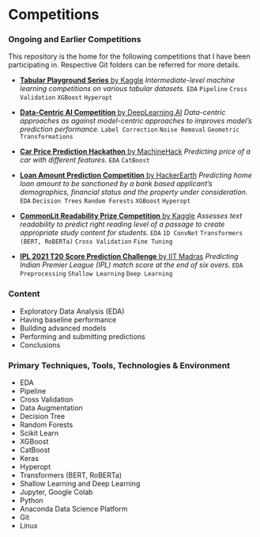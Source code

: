 # Competitions

### Ongoing  and Earlier Competitions
This repository is the home for the following competitions that I have been participating in. Respective Git folders can be referred for more details.



- [**Tabular Playground Series** by Kaggle](https://github.com/PradipKumarDas/Competitions/tree/main/Tabular_Playground_Series_Kaggle/Tabular_Playground_Series-Sep_2021_Kaggle)
*Intermediate-level machine learning competitions on various tabular datasets.* `EDA` `Pipeline` `Cross Validation` `XGBoost` `Hyperopt`

- [**Data-Centric AI Competition** by DeepLearning.AI](https://github.com/PradipKumarDas/Competitions/tree/main/Data-Centric_AI_Competition_DeepLearning.AI)
*Data-centric approaches as against model-centric approaches to improves model’s prediction performance.* `Label Correction` `Noise Removal` `Geometric Transformations`

- [**Car Price Prediction Hackathon** by MachineHack](https://github.com/PradipKumarDas/Competitions/tree/main/Car_Price_Prediction_MachineHack)
*Predicting price of a car with different features.* `EDA` `CatBoost`

- [**Loan Amount Prediction Competition** by HackerEarth](https://github.com/PradipKumarDas/Competitions/tree/main/Loan_Sanction_Amount_Prediction)
*Predicting home loan amount to be sanctioned by a bank based applicant’s demographics, financial status and the property under consideration.* `EDA` `Decision Trees` `Random Forests` `XGBoost` `Hyperopt`

- [**CommonLit Readability Prize Competition** by Kaggle](https://github.com/PradipKumarDas/Competitions/tree/main/CommonLit_Readability_Competition_Kaggle)
*Assesses text readability to predict right reading level of a passage to create appropriate study content for students.*  `EDA` `1D ConvNet` `Transformers (BERT, RoBERTa)` `Cross Validation` `Fine Tuning`

- [**IPL 2021 T20 Score Prediction Challenge** by IIT Madras](https://github.com/PradipKumarDas/Competitions/tree/main/IPL_2021_Cricket_Hackathon_IIT_Madras)
*Predicting Indian Premier League (IPL) match score at the end of six overs.* `EDA` `Preprocessing` `Shallow Learning` `Deep Learning`

### Content
- Exploratory Data Analysis (EDA)
- Having baseline performance
- Building advanced models
- Performing and submitting predictions
- Conclusions

### Primary Techniques, Tools, Technologies & Environment
- EDA
- Pipeline
- Cross Validation
- Data Augmentation
- Decision Tree
- Random Forests
- Scikit Learn
- XGBoost
- CatBoost
- Keras
- Hyperopt
- Transformers (BERT, RoBERTa)
- Shallow Learning and Deep Learning
- Jupyter, Google Colab
- Python
- Anaconda Data Science Platform
- Git
- Linux
